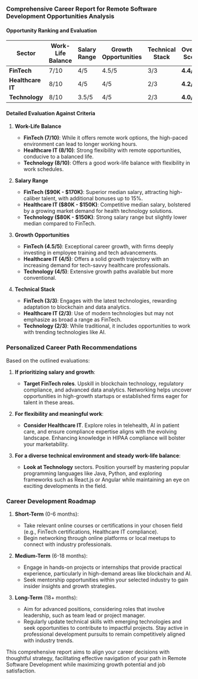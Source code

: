 ### Comprehensive Career Report for Remote Software Development Opportunities Analysis

#### Opportunity Ranking and Evaluation

| **Sector**         | **Work-Life Balance** | **Salary Range** | **Growth Opportunities** | **Technical Stack** | **Overall Score** |
|-------------------|----------------------|------------------|------------------------|---------------------|--------------------|
| **FinTech**       | 7/10                 | 4/5              | 4.5/5                 | 3/3                 | **4.4/5**          |
| **Healthcare IT** | 8/10                 | 4/5              | 4/5                   | 2/3                 | **4.2/5**          |
| **Technology**    | 8/10                 | 3.5/5            | 4/5                   | 2/3                 | **4.0/5**          |

#### Detailed Evaluation Against Criteria

1. **Work-Life Balance** 
   - **FinTech (7/10)**: While it offers remote work options, the high-paced environment can lead to longer working hours.
   - **Healthcare IT (8/10)**: Strong flexibility with remote opportunities, conducive to a balanced life.
   - **Technology (8/10)**: Offers a good work-life balance with flexibility in work schedules.

2. **Salary Range**
   - **FinTech ($90K - $170K)**: Superior median salary, attracting high-caliber talent, with additional bonuses up to 15%.
   - **Healthcare IT ($80K - $150K)**: Competitive median salary, bolstered by a growing market demand for health technology solutions.
   - **Technology ($80K - $150K)**: Strong salary range but slightly lower median compared to FinTech.

3. **Growth Opportunities**
   - **FinTech (4.5/5)**: Exceptional career growth, with firms deeply investing in employee training and tech advancements.
   - **Healthcare IT (4/5)**: Offers a solid growth trajectory with an increasing demand for tech-savvy healthcare professionals.
   - **Technology (4/5)**: Extensive growth paths available but more conventional.

4. **Technical Stack**
   - **FinTech (3/3)**: Engages with the latest technologies, rewarding adaptation to blockchain and data analytics.
   - **Healthcare IT (2/3)**: Use of modern technologies but may not emphasize as broad a range as FinTech.
   - **Technology (2/3)**: While traditional, it includes opportunities to work with trending technologies like AI.

### Personalized Career Path Recommendations

Based on the outlined evaluations:

1. **If prioritizing salary and growth**: 
   - **Target FinTech roles**. Upskill in blockchain technology, regulatory compliance, and advanced data analytics. Networking helps uncover opportunities in high-growth startups or established firms eager for talent in these areas.

2. **For flexibility and meaningful work**: 
   - **Consider Healthcare IT**. Explore roles in telehealth, AI in patient care, and ensure compliance expertise aligns with the evolving landscape. Enhancing knowledge in HIPAA compliance will bolster your marketability.

3. **For a diverse technical environment and steady work-life balance**:
   - **Look at Technology** sectors. Position yourself by mastering popular programming languages like Java, Python, and exploring frameworks such as React.js or Angular while maintaining an eye on exciting developments in the field.

### Career Development Roadmap

1. **Short-Term** (0-6 months):
   - Take relevant online courses or certifications in your chosen field (e.g., FinTech certifications, Healthcare IT compliance).
   - Begin networking through online platforms or local meetups to connect with industry professionals.

2. **Medium-Term** (6-18 months):
   - Engage in hands-on projects or internships that provide practical experience, particularly in high-demand areas like blockchain and AI.
   - Seek mentorship opportunities within your selected industry to gain insider insights and growth strategies.

3. **Long-Term** (18+ months):
   - Aim for advanced positions, considering roles that involve leadership, such as team lead or project manager.
   - Regularly update technical skills with emerging technologies and seek opportunities to contribute to impactful projects. Stay active in professional development pursuits to remain competitively aligned with industry trends.

This comprehensive report aims to align your career decisions with thoughtful strategy, facilitating effective navigation of your path in Remote Software Development while maximizing growth potential and job satisfaction.